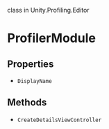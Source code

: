 class in Unity.Profiling.Editor
# ProfilerModule

## Properties
- `DisplayName`
## Methods
- `CreateDetailsViewController`
